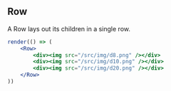 ## Row

[wiki]: /wiki/modules/_components_layout_row_.html

A Row lays out its children in a single row.

```jsx
render(() => (
	<Row>
		<div><img src="/src/img/d8.png" /></div>
		<div><img src="/src/img/d10.png" /></div>
		<div><img src="/src/img/d20.png" /></div>
	</Row>
))
```

